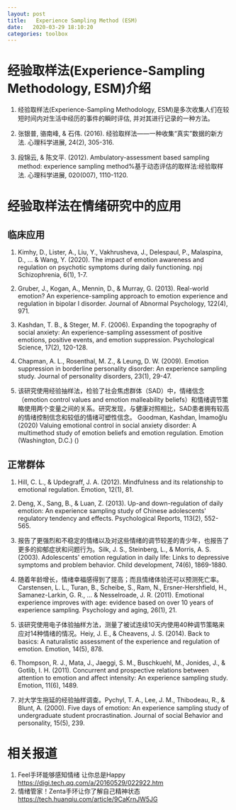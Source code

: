 ```yaml
---
layout: post
title:   Experience Sampling Method (ESM)
date:   2020-03-29 18:10:20
categories: toolbox
---
```



# 经验取样法(Experience-Sampling Methodology, ESM)介绍

1. 经验取样法(Experience-Sampling Methodology, ESM)是多次收集人们在较短时间内对生活中经历的事件的瞬时评估, 并对其进行记录的一种方法。


2. 张银普, 骆南峰, & 石伟. (2016). 经验取样法——一种收集“真实”数据的新方法. 心理科学进展, 24(2), 305-316.

3. 段锦云, & 陈文平. (2012). Ambulatory-assessment based sampling method: experience sampling method%基于动态评估的取样法:经验取样法. 心理科学进展, 020(007), 1110-1120.


# 经验取样法在情绪研究中的应用

## 临床应用

1. Kimhy, D., Lister, A., Liu, Y., Vakhrusheva, J., Delespaul, P., Malaspina, D., ... & Wang, Y. (2020). The impact of emotion awareness and regulation on psychotic symptoms during daily functioning. npj Schizophrenia, 6(1), 1-7.

2. Gruber, J., Kogan, A., Mennin, D., & Murray, G. (2013). Real-world emotion? An experience-sampling approach to emotion experience and regulation in bipolar I disorder. Journal of Abnormal Psychology, 122(4), 971.

3. Kashdan, T. B., & Steger, M. F. (2006). Expanding the topography of social anxiety: An experience-sampling assessment of positive emotions, positive events, and emotion suppression. Psychological Science, 17(2), 120-128.

4. Chapman, A. L., Rosenthal, M. Z., & Leung, D. W. (2009). Emotion suppression in borderline personality disorder: An experience sampling study. Journal of personality disorders, 23(1), 29-47.

5. 该研究使用经验抽样法，检验了社会焦虑群体（SAD）中，情绪信念（emotion control values and emotion malleability beliefs）和情绪调节策略使用两个变量之间的关系。研究发现，与健康对照相比，SAD患者拥有较高的情绪控制信念和较低的情绪可塑性信念。
Goodman, Kashdan, İmamoğlu (2020) Valuing emotional control in social anxiety disorder: A multimethod study of emotion beliefs and emotion regulation. Emotion (Washington, D.C.) ()


## 正常群体

1. Hill, C. L., & Updegraff, J. A. (2012). Mindfulness and its relationship to emotional regulation. Emotion, 12(1), 81.

2. Deng, X., Sang, B., & Luan, Z. (2013). Up-and down-regulation of daily emotion: An experience sampling study of Chinese adolescents' regulatory tendency and effects. Psychological Reports, 113(2), 552-565.

3. 报告了更强烈和不稳定的情绪以及对这些情绪的调节较差的青少年，也报告了更多的抑郁症状和问题行为。Silk, J. S., Steinberg, L., & Morris, A. S. (2003). Adolescents' emotion regulation in daily life: Links to depressive symptoms and problem behavior. Child development, 74(6), 1869-1880.

4. 随着年龄增长，情绪幸福感得到了提高；而且情绪体验还可以预测死亡率。Carstensen, L. L., Turan, B., Scheibe, S., Ram, N., Ersner-Hershfield, H., Samanez-Larkin, G. R., ... & Nesselroade, J. R. (2011). Emotional experience improves with age: evidence based on over 10 years of experience sampling. Psychology and aging, 26(1), 21.

5. 该研究使用电子体验抽样方法，测量了被试连续10天内使用40种调节策略来应对14种情绪的情况。Heiy, J. E., & Cheavens, J. S. (2014). Back to basics: A naturalistic assessment of the experience and regulation of emotion. Emotion, 14(5), 878.

6. Thompson, R. J., Mata, J., Jaeggi, S. M., Buschkuehl, M., Jonides, J., & Gotlib, I. H. (2011). Concurrent and prospective relations between attention to emotion and affect intensity: An experience sampling study. Emotion, 11(6), 1489.

7. 对大学生拖延的经验抽样调查。Pychyl, T. A., Lee, J. M., Thibodeau, R., & Blunt, A. (2000). Five days of emotion: An experience sampling study of undergraduate student procrastination. Journal of social Behavior and personality, 15(5), 239.

# 相关报道

1. Feel手环能够感知情绪 让你总是Happy
 https://digi.tech.qq.com/a/20160529/022922.htm
2. 情绪管家！Zenta手环让你了解自己精神状态
https://tech.huanqiu.com/article/9CaKrnJW5JG
